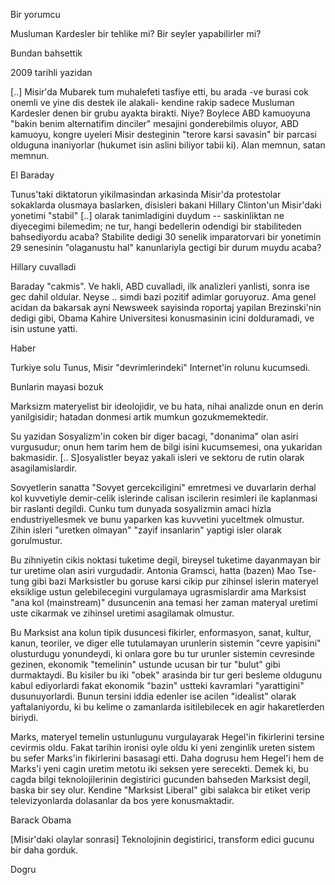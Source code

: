 
Bir yorumcu

Musluman Kardesler bir tehlike mi? Bir seyler yapabilirler mi?

Bundan bahsettik

2009 tarihli yazidan

[..] Misir'da Mubarek tum muhalefeti tasfiye etti, bu arada -ve burasi
cok onemli ve yine dis destek ile alakali- kendine rakip sadece
Musluman Kardesler denen bir grubu ayakta birakti. Niye? Boylece ABD
kamuoyuna "bakin benim alternatifim dinciler" mesajini gonderebilmis
oluyor, ABD kamuoyu, kongre uyeleri Misir desteginin "terore karsi
savasin" bir parcasi olduguna inaniyorlar (hukumet isin aslini biliyor
tabii ki). Alan memnun, satan memnun.

El Baraday

Tunus'taki diktatorun yikilmasindan arkasinda Misir'da protestolar sokaklarda olusmaya baslarken, disisleri bakani Hillary Clinton'un Misir'daki yonetimi "stabil" [..] olarak tanimladigini duydum -- saskinliktan ne diyecegimi bilemedim; ne tur, hangi bedellerin odendigi bir stabiliteden bahsediyordu acaba? Stabilite dedigi 30 senelik imparatorvari bir yonetimin 29 senesinin "olaganustu hal" kanunlariyla gectigi bir durum muydu acaba?

Hillary cuvalladi

Baraday "cakmis". Ve hakli, ABD cuvalladi, ilk analizleri yanlisti, sonra ise gec dahil oldular. Neyse .. simdi bazi pozitif adimlar goruyoruz. Ama genel acidan da bakarsak ayni Newsweek sayisinda roportaj yapilan Brezinski'nin dedigi gibi, Obama Kahire Universitesi konusmasinin icini dolduramadi, ve isin ustune yatti.


Haber

Turkiye solu Tunus, Misir "devrimlerindeki" Internet'in rolunu kucumsedi.

Bunlarin mayasi bozuk

Marksizm materyelist bir ideolojidir, ve bu hata, nihai analizde onun en derin yanilgisidir; hatadan donmesi artik mumkun gozukmemektedir.

Su yazidan
Sosyalizm'in coken bir diger bacagi, "donanima" olan asiri vurgusudur; onun hem tarim hem de bilgi isini kucumsemesi, ona yukaridan bakmasidir. [.. S]osyalistler beyaz yakali isleri ve sektoru de rutin olarak asagilamislardir.

Sovyetlerin sanatta "Sovyet gercekciligini" emretmesi ve duvarlarin derhal kol kuvvetiyle demir-celik islerinde calisan iscilerin resimleri ile kaplanmasi bir raslanti degildi. Cunku tum dunyada sosyalizmin amaci hizla endustriyellesmek ve bunu yaparken kas kuvvetini yuceltmek olmustur. Zihin isleri "uretken olmayan" "zayif insanlarin" yaptigi isler olarak gorulmustur.

Bu zihniyetin cikis noktasi tuketime degil, bireysel tuketime dayanmayan bir tur uretime olan asiri vurgudadir. Antonia Gramsci, hatta (bazen) Mao Tse-tung gibi bazi Marksistler bu goruse karsi cikip pur zihinsel islerin materyel eksiklige ustun gelebilecegini vurgulamaya ugrasmislardir ama Marksist "ana kol (mainstream)" dusuncenin ana temasi her zaman materyal uretimi uste cikarmak ve zihinsel uretimi asagilamak olmustur.

Bu Marksist ana kolun tipik dusuncesi fikirler, enformasyon, sanat, kultur, kanun, teoriler, ve diger elle tutulamayan urunlerin sistemin "cevre yapisini" olusturdugu yonundeydi, ki onlara gore bu tur urunler sistemin cevresinde gezinen, ekonomik "temelinin" ustunde ucusan bir tur "bulut" gibi durmaktaydi. Bu kisiler bu iki "obek" arasinda bir tur geri besleme oldugunu kabul ediyorlardi fakat ekonomik "bazin" ustteki kavramlari "yarattigini" dusunuyorlardi. Bunun tersini iddia edenler ise acilen "idealist" olarak yaftalaniyordu, ki bu kelime o zamanlarda isitilebilecek en agir hakaretlerden biriydi.

Marks, materyel temelin ustunlugunu vurgulayarak Hegel'in fikirlerini tersine cevirmis oldu. Fakat tarihin ironisi oyle oldu ki yeni zenginlik ureten sistem bu sefer Marks'in fikirlerini basasagi etti. Daha dogrusu hem Hegel'i hem de Marks'i yeni cagin uretim metotu iki seksen yere serecekti.
Demek ki, bu cagda bilgi teknolojilerinin degistirici gucunden bahseden Marksist degil, baska bir sey olur. Kendine "Marksist Liberal" gibi salakca bir etiket verip televizyonlarda dolasanlar da bos yere konusmaktadir.

Barack Obama

[Misir'daki olaylar sonrasi] Teknolojinin degistirici, transform edici gucunu bir daha gorduk.

Dogru
